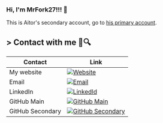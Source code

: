 ### Hi, I'm MrFork27!!! 👋

This is Aitor's secondary account, go to [his primary account](https://github.com/AitorMelero).

## > Contact with me 👨🔍

| Contact          | Link                                                                                                                                                     |
| ---------------- | -------------------------------------------------------------------------------------------------------------------------------------------------------- |
| My website       | [![Website](https://img.shields.io/badge/Portfolio-255E63?logo=About.me&logoColor=white)](https://aitormelero.dev)                                       |
| Email            | [![Email](https://img.shields.io/badge/Gmail-D14836?logo=gmail&logoColor=white)](mailto:meleropiconaitor@gmail.com)                                      |
| LinkedIn         | [![LinkedId](https://img.shields.io/badge/LinkedIn-0A66C2?logo=linkedin&logoColor=white)](https://www.linkedin.com/in/aitor-melero-pic%C3%B3n-678105293) |
| GitHub Main      | [![GitHub Main](https://img.shields.io/badge/GitHub-181717?logo=github&logoColor=white)](https://github.com/AitorMelero)                                 |
| GitHub Secondary | [![GitHub Secondary](https://img.shields.io/badge/GitHub-181717?logo=github&logoColor=black&color=white)](https://github.com/MrFork27)                   |

